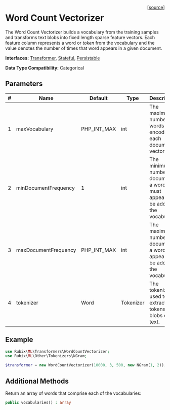 <span style="float:right;"><a href="https://github.com/RubixML/ML/blob/master/src/Transformers/WordCountVectorizer.php">[source]</a></span>

# Word Count Vectorizer
The Word Count Vectorizer builds a vocabulary from the training samples and transforms text blobs into fixed length sparse feature vectors. Each feature column represents a word or *token* from the vocabulary and the value denotes the number of times that word appears in a given document.

**Interfaces:** [Transformer](api.md#transformer), [Stateful](api.md#stateful), [Persistable](../persistable.md)

**Data Type Compatibility:** Categorical

## Parameters
| # | Name | Default | Type | Description |
|---|---|---|---|---|
| 1 | maxVocabulary | PHP_INT_MAX | int | The maximum number of words to encode into each document vector. |
| 2 | minDocumentFrequency | 1 | int | The minimum number of documents a word must appear in to be added to the vocabulary. |
| 3 | maxDocumentFrequency | PHP_INT_MAX | int | The maximum number of documents a word can appear in to be added to the vocabulary. |
| 4 | tokenizer | Word | Tokenizer | The tokenizer used to extract tokens from blobs of text. |

## Example
```php
use Rubix\ML\Transformers\WordCountVectorizer;
use Rubix\ML\Other\Tokenizers\NGram;

$transformer = new WordCountVectorizer(10000, 3, 500, new NGram(1, 2));
```

## Additional Methods
Return an array of words that comprise each of the vocabularies:
```php
public vocabularies() : array
```
